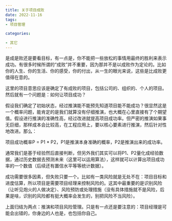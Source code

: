 ```yaml
---
title: 关于项目成败
date: 2022-11-16
tags: 
- 项目管理

categories:

- 其它
---
```

是成是败还是要看目标，有一点是，你不能把一些放松的事情用最终的胜利来表示成功。有很多时候所谓的“成败”并不重要，因为那并不是以成败作为定论的。比如你的人生、你的生活、你的感受，你的付出，从一生的眼光来说，这些是比成败更值得在意的。

这里的项目意思应该是确定了有成败的项目，包括公司的、组织的、个人的项目。然后就有一个问题是：如何让项目成功？

假设我们确定了初始状态，经过推演能不能预先知道项目能不能成功？很显然这是一个概率问题，能肯定的是我们就算没有仔细推演，也大概在心里直接有了个期望值。假设进行推演的准确性高，经过改进就提高项目成功率。但严密的推演如果事无巨细，那样成本会比较高，在工程应用上，要以核心要素进行推演，然后针对性地改进。那么：

项目成功概率P = P1 * P2，P1是推演本身准确的概率，P2是推演出来的成功率。

通常我们是基于经验然后直接判断，但另外我们其实可以将P1、P2量化成经验数据，通过历史数据去预测未来（这里可以运用算法），这样就可以计算出项目成功率的一个数值（后续还有置信水平等等统计数据）。

成功需要很多因素，但失败只要一个。比如有一类风险就是无处不在：项目目标和进度估算，所以项目是需要项目经理来控制风险的。这其中最重要的是识别风险（让听见炮火的人做决定）、风险预防或处理措施（没有具体措施就不是风险，后果是啥，识别的风险都有挺大概率会发生的，别把风险不当风险）。

上面归结为两点：推演和项目风险管理。只是有一点还是要注意的：项目经理是可能会出错的，你身边的人也是，也包括你自己。

